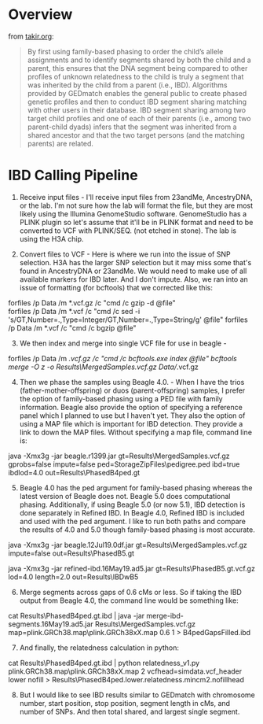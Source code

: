 # Overview

from [takir.org](https://takir.org/2019/07/06/genetic-genealogical-methods-used-to-identify-african-american-diaspora-relatives-in-the-study-of-family-identity-among-ghanaian-members-of-the-kassena-ethnic-group-part-2/):
> By first using family-based phasing to order the child’s allele assignments and to identify segments shared by both the child and a parent, this ensures that the DNA segment being compared to other profiles of unknown relatedness to the child is truly a segment that was inherited by the child from a parent (i.e., IBD). Algorithms provided by GEDmatch enables the general public to create phased genetic profiles and then to conduct IBD segment sharing matching with other users in their database. IBD segment sharing among two target child profiles and one of each of their parents (i.e., among two parent-child dyads) infers that the segment was inherited from a shared ancestor and that the two target persons (and the matching parents) are related.



# IBD Calling Pipeline

1) Receive input files - I'll receive input files from 23andMe, AncestryDNA, or the lab. I'm not sure how the lab will format the file, but they are most likely using the Illumina GenomeStudio software. GenomeStudio has a PLINK plugin so let's assume that it'll be in PLINK format and need to be converted to VCF with PLINK/SEQ. (not etched in stone). The lab is using the H3A chip.

2) Convert files to VCF - Here is where we run into the issue of SNP selection. H3A has the larger SNP selection but it may miss some that's found in AncestryDNA or 23andMe. We would need to make use of all available markers for IBD later. And I don't impute. Also, we ran into an issue of formatting (for bcftools) that we corrected like this:

forfiles /p Data /m *.vcf.gz /c "cmd /c gzip -d @file"  
forfiles /p Data /m *.vcf /c "cmd /c sed -i 's/GT,Number=.,Type=Integer/GT,Number=.,Type=String/g' @file"
forfiles /p Data /m *.vcf /c "cmd /c bgzip @file"

3) We then index and merge into single VCF file for use in beagle -

forfiles /p Data /m *.vcf.gz /c "cmd /c bcftools.exe index @file"
bcftools merge -O z -o Results\MergedSamples.vcf.gz Data/*.vcf.gz

4) Then we phase the samples using Beagle 4.0. - When I have the trios (father-mother-offspring) or duos (parent-offspring) samples, I prefer the option of family-based phasing using a PED file with family information. Beagle also provide the option of specifying a reference panel which I planned to use but I haven't yet. They also the option of using a MAP file which is important for IBD detection. They provide a link to down the MAP files. Without specifying a map file, command line is:

java -Xmx3g -jar beagle.r1399.jar gt=Results\MergedSamples.vcf.gz gprobs=false impute=false ped=StorageZipFiles\pedigree.ped ibd=true ibdlod=4.0 out=Results\PhasedB4ped.gt 

5) Beagle 4.0 has the ped argument for family-based phasing whereas the latest version of Beagle does not. Beagle 5.0 does computational phasing. Additionally, if using Beagle 5.0 (or now 5.1), IBD detection is done separately in Refined IBD. In Beagle 4.0, Refined IBD is included and used with the ped argument. I like to run both paths and compare the results of 4.0 and 5.0 though family-based phasing is most accurate.

java -Xmx3g -jar beagle.12Jul19.0df.jar gt=Results\MergedSamples.vcf.gz impute=false out=Results\PhasedB5.gt

java -Xmx3g -jar refined-ibd.16May19.ad5.jar gt=Results\PhasedB5.gt.vcf.gz lod=4.0 length=2.0 out=Results\IBDwB5

6) Merge segments across gaps of 0.6 cMs or less. So if taking the IBD output from Beagle 4.0, the command line would be something like:

cat Results\PhasedB4ped.gt.ibd | java -jar merge-ibd-segments.16May19.ad5.jar Results\MergedSamples.vcf.gz map=plink.GRCh38.map\plink.GRCh38xX.map 0.6 1 > B4pedGapsFilled.ibd 

7) And finally, the relatedness calculation in python:

cat Results\PhasedB4ped.gt.ibd | python relatedness_v1.py plink.GRCh38.map\plink.GRCh38xX.map 2 vcfhead=simdata.vcf_header lower nofill > Results\PhasedB4ped.lower.relatedness.mincm2.nofillhead

8) But I would like to see IBD results similar to GEDmatch with chromosome number, start position, stop position, segment length in cMs, and number of SNPs. And then total shared, and largest single segment.
